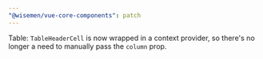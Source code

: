 ```yaml
---
"@wisemen/vue-core-components": patch
---
```


Table: `TableHeaderCell` is now wrapped in a context provider, so there's no longer a need to manually pass the `column` prop.
